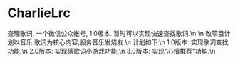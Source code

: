 CharlieLrc
==========

查理歌词, 一个微信公众帐号, 1.0版本. 暂时可以实现快速查找歌词.\n
\n
改项目计划以音乐,歌词为核心内容,服务音乐发烧友.\n
计划如下:\n
1.0版本: 实现歌词查找功能.\n
2.0版本: 实现猜歌词小游戏功能.\n
3.0版本: 实现"心情推荐"功能.\n
